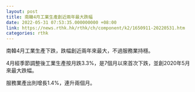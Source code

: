 ```yaml
---
layout: post
title: 南韓4月工業生產創近兩年最大跌幅
date: 2022-05-31 07:53:35.000000000 +08:00
link: https://news.rthk.hk/rthk/ch/component/k2/1650911-20220531.htm
categories: rthk
---
```


南韓4月工業生產下跌，跌幅創近兩年來最大，不過服務業持穩。

4月經季節調整後工業生產按月跌3.3%，是7個月以來首次下跌，並創2020年5月來最大跌幅。

服務業產出則增長1.4%，連升兩個月。
